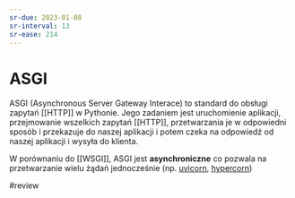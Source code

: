 ```yaml
---
sr-due: 2023-01-08
sr-interval: 13
sr-ease: 214
---
```


# ASGI

ASGI (Asynchronous Server Gateway Interace) to standard do obsługi zapytań [[HTTP]] w Pythonie. Jego zadaniem jest uruchomienie aplikacji, przejmowanie wszelkich zapytań [[HTTP]], przetwarzania je w odpowiedni sposób i przekazuje do naszej aplikacji i potem czeka na odpowiedź od naszej aplikacji i wysyła do klienta.

W porównaniu do [[WSGI]], ASGI jest **asynchroniczne** co pozwala na przetwarzanie wielu żądań jednocześnie (np. [uvicorn](https://www.uvicorn.org/), [hypercorn](https://github.com/pgjones/hypercorn))


#review